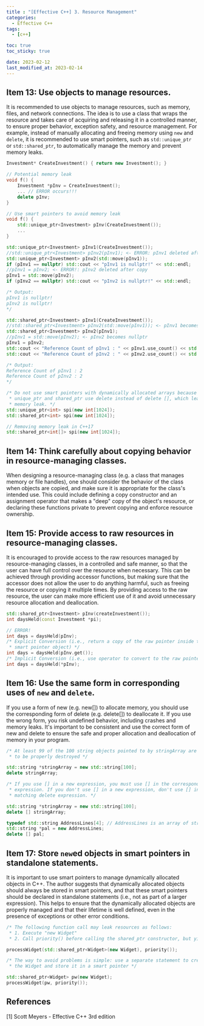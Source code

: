 ```yaml
---
title : "[Effective C++] 3. Resource Management"
categories:
  - Effective C++
tags:
  - [c++]

toc: true
toc_sticky: true

date: 2023-02-12
last_modified_at: 2023-02-14
---
```


## Item 13: Use objects to manage resources.

It is recommended to use objects to manage resources, such as memory, files, and network connections. The idea is to use a class that wraps the resource and takes care of acquiring and releasing it in a controlled manner, to ensure proper behavior, exception safety, and resource management. For example, instead of manually allocating and freeing memory using `new` and `delete`, it is recommended to use smart pointers, such as `std::unique_ptr` or `std::shared_ptr`, to automatically manage the memory and prevent memory leaks.

```c++
Investment* CreateInvestment() { return new Investment(); }

// Potential memory leak
void f() {
    Investment *pInv = CreateInvestment();
    ... // ERROR occurs!!!
    delete pInv;
}

// Use smart pointers to avoid memory leak
void f() {
    std::unique_ptr<Investment> pInv(CreateInvestment());
    ...
}
```

```c++
std::unique_ptr<Investment> pInv1(CreateInvestment());
//std::unique_ptr<Investment> pInv2(pInv1); <- ERROR: pInv1 deleted after copy
std::unique_ptr<Investment> pInv2(std::move(pInv1));
if (pInv1 == nullptr) std::cout << "pInv1 is nullptr!" << std::endl;
//pInv1 = pInv2; <- ERROR!: pInv2 deleted after copy
pInv1 = std::move(pInv2);
if (pInv2 == nullptr) std::cout << "pInv2 is nullptr!" << std::endl;

/* Output:
pInv1 is nullptr!
pInv2 is nullptr!
*/
```

```c++
std::shared_ptr<Investment> pInv1(CreateInvestment());
//std::shared_ptr<Investment> pInv2(std::move(pInv1)); <- pInv1 becomes nullptr
std::shared_ptr<Investment> pInv2(pInv1);
//pInv1 = std::move(pInv2); <- pInv2 becomes nullptr
pInv1 = pInv2;
std::cout << "Reference Count of pInv1 : " << pInv1.use_count() << std::endl;
std::cout << "Reference Count of pInv2 : " << pInv2.use_count() << std::endl;

/* Output:
Reference Count of pInv1 : 2
Reference Count of pInv2 : 2
*/
```

```c++
/* Do not use smart pointers with dynamically allocated arrays because both
 * unique_ptr and shared_ptr use delete instead of delete [], which leads to
 * memory leak. */
std::unique_ptr<int> spi(new int[1024]);
std::shared_ptr<int> spi(new int[1024]);

// Removing memory leak in C++17
std::shared_ptr<int[]> spi(new int[1024]);
```

## Item 14: Think carefully about copying behavior in resource-managing classes.

When designing a resource-managing class (e.g. a class that manages memory or file handles), one should consider the behavior of the class when objects are copied, and make sure it is appropriate for the class's intended use. This could include defining a copy constructor and an assignment operator that makes a "deep" copy of the object's resource, or declaring these functions private to prevent copying and enforce resource ownership.

## Item 15: Provide access to raw resources in resource-managing classes.

It is encouraged to provide access to the raw resources managed by resource-managing classes, in a controlled and safe manner, so that the user can have full control over the resource when necessary. This can be achieved through providing accessor functions, but making sure that the accessor does not allow the user to do anything harmful, such as freeing the resource or copying it multiple times. By providing access to the raw resource, the user can make more efficient use of it and avoid unnecessary resource allocation and deallocation.

```c++
std::shared_ptr<Investment> pInv(createInvestment());
int daysHeld(const Investment *pi);

// ERROR!
int days = daysHeld(pInv);
/* Explicit Conversion (i.e., return a copy of the raw pointer inside the 
 * smart pointer object) */
int days = daysHeld(pInv.get());
/* Implicit Conversion (i.e., use operator to convert to the raw pointer) */
int days = daysHeld(*pInv);
```

## Item 16: Use the same form in corresponding uses of `new` and `delete`.

If you use a form of new (e.g. new[]) to allocate memory, you should use the corresponding form of delete (e.g. delete[]) to deallocate it. If you use the wrong form, you risk undefined behavior, including crashes and memory leaks. It's important to be consistent and use the correct form of new and delete to ensure the safe and proper allocation and deallocation of memory in your program.

```c++
/* At least 99 of the 100 string objects pointed to by stringArray are unlikely
 * to be properly destroyed */

std::string *stringArray = new std::string[100];
delete stringArray;

/* If you use [] in a new expression, you must use [] in the corresponding delete 
 * expression. If you don't use [] in a new expression, don't use [] in the 
 * matching delete expression. */

std::string *stringArray = new std::string[100];
delete [] stringArray;

typedef std::string AddressLines[4]; // AddressLines is an array of string
std::string *pal = new AddressLines;
delete [] pal;
```

## Item 17: Store `new`ed objects in smart pointers in standalone statements.

It is important to use smart pointers to manage dynamically allocated objects in C++. The author suggests that dynamically allocated objects should always be stored in smart pointers, and that these smart pointers should be declared in standalone statements (i.e., not as part of a larger expression). This helps to ensure that the dynamically allocated objects are properly managed and that their lifetime is well defined, even in the presence of exceptions or other error conditions.

```c++
/* The following function call may leak resources as follows:
 * 1. Execute "new Widget"
 * 2. Call priority() before calling the shared_ptr constructor, but yields exception */

processWidget(std::shared_ptr<Widget>(new Widget), priority());

/* The way to avoid problems is simple: use a separate statement to create
 * the Widget and store it in a smart pointer */

std::shared_ptr<Widget> pw(new Widget);
processWidget(pw, priority());
```

## References

[1] Scott Meyers - Effective C++ 3rd edition